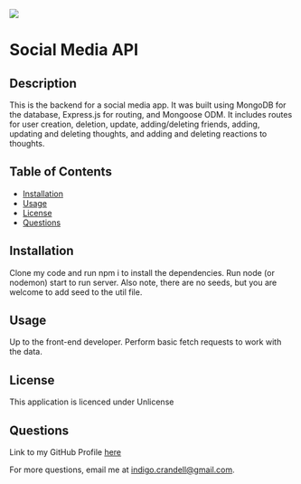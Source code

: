 [![](https://img.shields.io/badge/license-Unlicense-green.svg)](https://unlicense.org/)

# Social Media API

## Description

This is the backend for a social media app. It was built using MongoDB for the database, Express.js for routing, and Mongoose ODM. It includes routes for user creation, deletion, update, adding/deleting friends, adding, updating and deleting thoughts, and adding and deleting reactions to thoughts.

## Table of Contents

- [Installation](#installation)
- [Usage](#usage)
- [License](#license)
- [Questions](#questions)

<a name="installation"></a>

## Installation

Clone my code and run npm i to install the dependencies. Run node (or nodemon) start to run server. Also note, there are no seeds, but you are welcome to add seed to the util file.

<a name="usage"></a>

## Usage

Up to the front-end developer. Perform basic fetch requests to work with the data.

<a name="license"></a>

## License

This application is licenced under Unlicense

<a name="questions"></a>

## Questions

Link to my GitHub Profile [here](https://github.com/IndigoFobes)

For more questions, email me at indigo.crandell@gmail.com.
